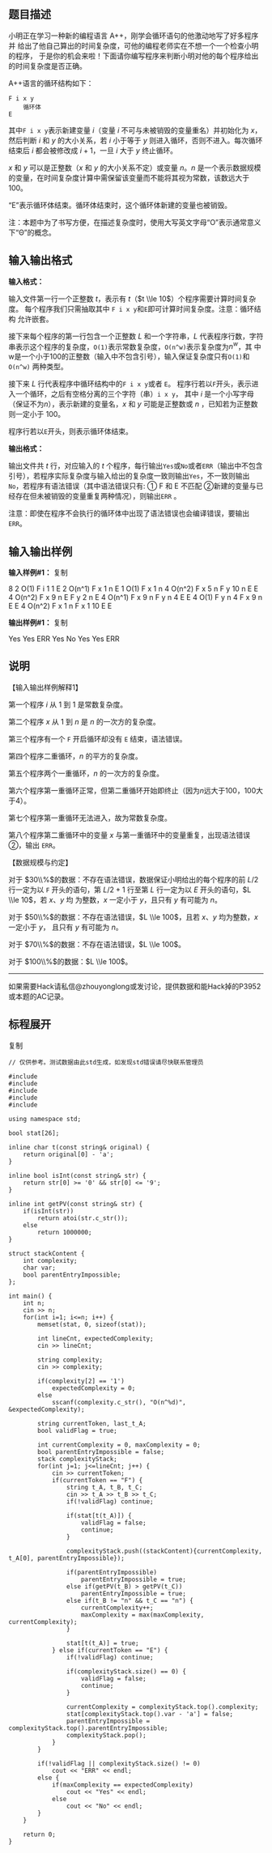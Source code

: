 题目描述
----

小明正在学习一种新的编程语言 A++，刚学会循环语句的他激动地写了好多程序并 给出了他自己算出的时间复杂度，可他的编程老师实在不想一个一个检查小明的程序， 于是你的机会来啦！下面请你编写程序来判断小明对他的每个程序给出的时间复杂度是否正确。

A++语言的循环结构如下：

    F i x y
        循环体
    E

其中`F i x y`表示新建变量 $i$（变量 $i$ 不可与未被销毁的变量重名）并初始化为 $x$， 然后判断 $i$ 和 $y$ 的大小关系，若 $i$ 小于等于 $y$ 则进入循环，否则不进入。每次循环结束后 $i$ 都会被修改成 $i +1$，一旦 $i$ 大于 $y$ 终止循环。

$x$ 和 $y$ 可以是正整数（$x$ 和 $y$ 的大小关系不定）或变量 $n$。$n$ 是一个表示数据规模的变量，在时间复杂度计算中需保留该变量而不能将其视为常数，该数远大于 $100$。

“E”表示循环体结束。循环体结束时，这个循环体新建的变量也被销毁。

注：本题中为了书写方便，在描述复杂度时，使用大写英文字母“O”表示通常意义下“Θ”的概念。

输入输出格式
------

**输入格式：**  

输入文件第一行一个正整数 $t$，表示有 $t$（$t \\le 10$）个程序需要计算时间复杂度。 每个程序我们只需抽取其中 `F i x y`和`E`即可计算时间复杂度。注意：循环结构 允许嵌套。

接下来每个程序的第一行包含一个正整数 $L$ 和一个字符串，$L$ 代表程序行数，字符 串表示这个程序的复杂度，`O(1)`表示常数复杂度，`O(n^w)`表示复杂度为$n^w$，其 中w是一个小于100的正整数（输入中不包含引号），输入保证复杂度只有`O(1)`和`O(n^w)` 两种类型。

接下来 $L$ 行代表程序中循环结构中的`F i x y`或者 `E`。 程序行若以`F`开头，表示进入一个循环，之后有空格分离的三个字符（串）`i x y`， 其中 $i$ 是一个小写字母（保证不为$n$），表示新建的变量名，$x$ 和 $y$ 可能是正整数或 $n$ ，已知若为正整数则一定小于 100。

程序行若以`E`开头，则表示循环体结束。

**输出格式：**  

输出文件共 $t$ 行，对应输入的 $t$ 个程序，每行输出`Yes`或`No`或者`ERR`（输出中不包含引号），若程序实际复杂度与输入给出的复杂度一致则输出`Yes`，不一致则输出`No`，若程序有语法错误（其中语法错误只有: ① F 和 E 不匹配 ②新建的变量与已经存在但未被销毁的变量重复两种情况），则输出`ERR` 。

注意：即使在程序不会执行的循环体中出现了语法错误也会编译错误，要输出 `ERR`。

输入输出样例
------

**输入样例#1：** 复制

8
2 O(1)
F i 1 1
E
2 O(n^1)
F x 1 n
E
1 O(1)
F x 1 n
4 O(n^2)
F x 5 n
F y 10 n
E
E
4 O(n^2)
F x 9 n
E
F y 2 n
E
4 O(n^1)
F x 9 n
F y n 4
E
E
4 O(1)
F y n 4
F x 9 n
E
E
4 O(n^2)
F x 1 n
F x 1 10
E
E

**输出样例#1：** 复制

Yes
Yes
ERR
Yes
No
Yes
Yes
ERR

说明
--

【输入输出样例解释1】

第一个程序 $i$ 从 1 到 1 是常数复杂度。

第二个程序 $x$ 从 1 到 $n$ 是 $n$ 的一次方的复杂度。

第三个程序有一个 `F` 开启循环却没有 `E` 结束，语法错误。

第四个程序二重循环，$n$ 的平方的复杂度。

第五个程序两个一重循环，$n$ 的一次方的复杂度。

第六个程序第一重循环正常，但第二重循环开始即终止（因为$n$远大于100，100大于4）。

第七个程序第一重循环无法进入，故为常数复杂度。

第八个程序第二重循环中的变量 $x$ 与第一重循环中的变量重复，出现语法错误②，输出 `ERR`。

【数据规模与约定】

对于 $30\\%$的数据：不存在语法错误，数据保证小明给出的每个程序的前 $L/2$ 行一定为以 `F` 开头的语句，第 $L/2+1$ 行至第 $L$ 行一定为以 $E$ 开头的语句，$L \\le 10$，若 $x$、$y$ 均 为整数，$x$ 一定小于 $y$，且只有 $y$ 有可能为 $n$。

对于 $50\\%$的数据：不存在语法错误，$L \\le 100$，且若 $x$、$y$ 均为整数，$x$ 一定小于 $y$， 且只有 $y$ 有可能为 $n$。

对于 $70\\%$的数据：不存在语法错误，$L \\le 100$。

对于 $100\\%$的数据：$L \\le 100$。

* * *

如果需要Hack请私信@zhouyonglong或发讨论，提供数据和能Hack掉的P3952或本题的AC记录。

标程展开
----

复制

    // 仅供参考。测试数据由此std生成，如发现std错误请尽快联系管理员
    
    #include 
    #include 
    #include 
    #include 
    #include 
    
    using namespace std;
    
    bool stat[26];
    
    inline char t(const string& original) {
    	return original[0] - 'a';
    }
    
    inline bool isInt(const string& str) {
    	return str[0] >= '0' && str[0] <= '9';
    }
    
    inline int getPV(const string& str) {
    	if(isInt(str)) 
    		return atoi(str.c_str());
    	else
    		return 1000000;
    }
    
    struct stackContent {
    	int complexity;
    	char var;
    	bool parentEntryImpossible;
    };
    
    int main() {
    	int n;
    	cin >> n;
    	for(int i=1; i<=n; i++) {
    		memset(stat, 0, sizeof(stat));
    
    		int lineCnt, expectedComplexity;
    		cin >> lineCnt;
    
    		string complexity;
    		cin >> complexity;
    
    		if(complexity[2] == '1')
    			expectedComplexity = 0;
    		else
    			sscanf(complexity.c_str(), "O(n^%d)", &expectedComplexity);
    
    		string currentToken, last_t_A; 
    		bool validFlag = true;
    
    		int currentComplexity = 0, maxComplexity = 0;
    		bool parentEntryImpossible = false;
    		stack complexityStack;
    		for(int j=1; j<=lineCnt; j++) {
    			cin >> currentToken;
    			if(currentToken == "F") {
    				string t_A, t_B, t_C;
    				cin >> t_A >> t_B >> t_C;
    				if(!validFlag) continue;
    
    				if(stat[t(t_A)]) {
    					validFlag = false;
    					continue;
    				}
    
    				complexityStack.push((stackContent){currentComplexity, t_A[0], parentEntryImpossible});
    
    				if(parentEntryImpossible)
    					parentEntryImpossible = true;
    				else if(getPV(t_B) > getPV(t_C))
    					parentEntryImpossible = true;
    				else if(t_B != "n" && t_C == "n") {
    					currentComplexity++;
    					maxComplexity = max(maxComplexity, currentComplexity);
    				}
    				
    				stat[t(t_A)] = true;
    			} else if(currentToken == "E") {
    				if(!validFlag) continue;
    
    				if(complexityStack.size() == 0) {
    					validFlag = false;
    					continue;
    				}
    
    				currentComplexity = complexityStack.top().complexity;
    				stat[complexityStack.top().var - 'a'] = false;
    				parentEntryImpossible = complexityStack.top().parentEntryImpossible;
    				complexityStack.pop();
    			}
    		}
    
    		if(!validFlag || complexityStack.size() != 0)
    			cout << "ERR" << endl;
    		else {
    			if(maxComplexity == expectedComplexity) 
    				cout << "Yes" << endl;
    			else
    				cout << "No" << endl;
    		}
    	}
    
    	return 0;
    }